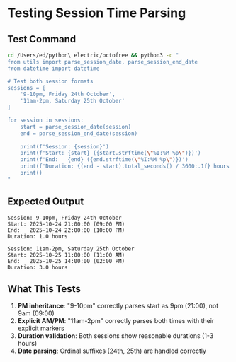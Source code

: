 # Testing Session Time Parsing

## Test Command

```bash
cd /Users/ed/python\ electric/octofree && python3 -c "
from utils import parse_session_date, parse_session_end_date
from datetime import datetime

# Test both session formats
sessions = [
    '9-10pm, Friday 24th October',
    '11am-2pm, Saturday 25th October'
]

for session in sessions:
    start = parse_session_date(session)
    end = parse_session_end_date(session)
    
    print(f'Session: {session}')
    print(f'Start: {start} ({start.strftime(\"%I:%M %p\")})')
    print(f'End:   {end} ({end.strftime(\"%I:%M %p\")})')
    print(f'Duration: {(end - start).total_seconds() / 3600:.1f} hours')
    print()
"
```

## Expected Output

```text
Session: 9-10pm, Friday 24th October
Start: 2025-10-24 21:00:00 (09:00 PM)
End:   2025-10-24 22:00:00 (10:00 PM)
Duration: 1.0 hours

Session: 11am-2pm, Saturday 25th October
Start: 2025-10-25 11:00:00 (11:00 AM)
End:   2025-10-25 14:00:00 (02:00 PM)
Duration: 3.0 hours
```

## What This Tests

1. **PM inheritance**: "9-10pm" correctly parses start as 9pm (21:00), not 9am (09:00)
2. **Explicit AM/PM**: "11am-2pm" correctly parses both times with their explicit markers
3. **Duration validation**: Both sessions show reasonable durations (1-3 hours)
4. **Date parsing**: Ordinal suffixes (24th, 25th) are handled correctly
